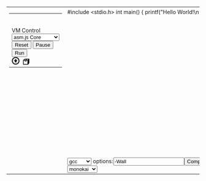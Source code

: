 <head>
        <meta charset="utf-8">
        <title>JOR1K Compiler Demo</title>
        <link rel="stylesheet" href="css/default.css">
    </head>
    <body onload="Start()">
    <div >
        <table>
            <tr>
                <td style="vertical-align: top">
                    <table>
                    <tr><td>
                    <table id="tty" class="terminal" cellpadding="0" cellspacing="0">
                    </table>
                    </td></tr>
                    <tr><td>
                    <span style="float: left">
                    <form>VM Control
                        <select id="coreselect" onchange='jor1kgui.ChangeCore(this.options[this.selectedIndex].value)'>
                            <option value="asm">asm.js Core</option>
                            <option value="safe">Safe Core (Slow)</option>
                        </select>
                    <button type='button' onclick='term_output="";waitingForActivate=true;jor1kgui.Reset()'>Reset</button>
                    <button type='button' onclick='jor1kgui.Pause(true)'>Pause</button>
                    <button type='button' onclick='jor1kgui.Pause(false)'>Run</button>
                    </form>                    
                    <label>
                        <img src="images/upload.png" width="20px" height="20px" title="Upload to home folder" />
                        <input type="file" id="files" style="visibility:hidden;width:0; height:0;" name="files[]" onchange='OnUploadFiles(this.files)' multiple />
                    </label>
                    <img src="images/tar.png" width="20px" height="20px"  onclick='jor1kgui.fs.TAR("home/user")' title="Download of home folder" />
                    <textarea style="display:none;" id="clipboard">clipb</textarea>
                    </span>
                    <span id="stats" style="float: right"></span>
                    </td></tr>
                    </table>
</td>
                <td style="vertical-align: top">
<div id="code" style="width: 640px; height: 388px; margin-top: 2px">
#include &lt;stdio.h&gt;
int main() { 
    printf("Hello World!\n");
    return 0;
}
</div>

<select id="lang" onchange='editor.setValue("");editor.getSession().setMode("ace/mode/"+this.options[this.selectedIndex].value)'>
  <option value="c_cpp">gcc</option>
  <option value="lua">lua</option>
  <option value="perl">perl</option>
  <option value="php">php</option>
  <option value="python">python</option>
  <option value="ruby">ruby</option>
  <option value="sh">sh</option>
</select> options:<input type="text" maxlen=32 id="gccoptions" value="-Wall" /><button type='button' onclick= "RunCode(GetCodeText(),document.getElementById('gccoptions').value);return false;" >Compile and run</button>
<span style="margin: 0 5px 0 5px" id="gcc-compile-status"></span>
<span style="margin: 0 5px 0 5px">Errors: <span id="gcc-error-count">0</span> Warnings: <span id="gcc-warning-count">0</span></span>
Theme<select onchange='editor.setTheme("ace/theme/"+this.options[this.selectedIndex].value)'>
  <option value="monokai">monokai</option>
  <option value="terminal">terminal</option>
  <option value="tomorrow">tomorrow</option>
  <option value="xcode">xcode</option>
</select>
                </td>
            </tr>
        </table>
</div>

<script src="ace-editor-src-min-noconflict/ace.js"></script>
<script src="jor1k-master-min.js"></script>

<script>

var Jor1k = require("Jor1k");
var LinuxTerm = require("LinuxTerm");


function OnUploadFiles(files)
{
    for (var i = 0, f; f = files[i]; i++) {
        jor1kgui.fs.UploadExternalFile(f);
    }
}

function RandomString(length) {
    var chars = "0123456789abcdefghijklmnopqrstuvwxyzABCDEFGHIJKLMNOPQRSTUVWXYZ";
    var result = '';
    for (var i = length; i > 0; --i) result += chars[Math.round(Math.random() * (chars.length - 1))];
    return result;
}

function Start() {
    CreateEditor();

    var userid = RandomString(10);

    var term = new LinuxTerm("tty");   // canvas id for the terminal

    jor1kparameters = {
        system: {
            kernelURL: "vmlinux.bin.bz2", // kernel image
            memorysize: 32, // in MB, must be a power of two
            cpu: "asm", // short name for the cpu to use
            ncores: 1,
        },

        fs: {
            basefsURL: "basefs-compile.json", // json file with the basic filesystem configuration.
            extendedfsURL: "../fs.json", // json file with extended filesystem informations. Loaded after the basic filesystem has been loaded.
            earlyload: [
                "usr/bin/gcc", 
                "usr/libexec/gcc/or1k-linux-musl/4.9.0/cc1",
                "usr/libexec/gcc/or1k-linux-musl/4.9.0/collect2",
                "usr/lib/libbfd-2.24.51.20140817.so",
                "usr/lib/gcc/or1k-linux-musl/4.9.0/libgcc.a",
                "usr/bin/as",
                "usr/include/stdio.h"
            ], // list of files which should be loaded immediately after they appear in the filesystem
            lazyloadimages: [
            ] // list of automatically loaded images after the basic filesystem has been loaded
        },
        term: term,
        clipboardid: "clipboard",  // input id for the clipboard
        statsid: "stats",  // object id for the statistics test
        relayURL: "", // relay url for the network
        userid: userid, // unique user id string. Empty, choosen randomly, from a url, or from a cookie.
        //syncURL: "//jor1k.com/sync/upload.php", // url to sync a certain folder
        fps: 10, // update interval of framebuffer
        memorysize: 32, // in MB, must be a power of two
        path: "../sys/or1k/",
    }

    // --------------------------------------------------------
    // parse URL
    var loc = document.URL.split('?');
    userid = "";
    if (loc[1]) {
        var params = loc[1].split('&');
        for(var i=0; i<params.length; i++) {
            if (params[i].substr(0,4) == "user") {
                userid = params[i].split('=')[1];
                jor1kparameters.userid = userid;
                jor1kparameters.fs.lazyloadimages.push("//jor1k.com/sync/tarballs/"+userid+".tar.bz2");
            }
            if (params[i].substr(0,3) == "cpu") {
                jor1kparameters.system.cpu = params[i].split('=')[1];
                if (jor1kparameters.system.cpu == "smp") {
                    console.log("Load smp kernel");
                    jor1kparameters.system.kernelURL = "vmlinuxsmp.bin.bz2";
                    jor1kparameters.system.ncores = 4;
                }
            }
            if (params[i].substr(0,1) == "n") {
                jor1kparameters.system.ncores = params[i].split('=')[1];
            }
        }
    }

    if (userid == "") {
        if (loc[1])
              window.history.pushState([], "", location + "&user="+jor1kparameters.userid);
          else
              window.history.pushState([], "", location + "?user="+jor1kparameters.userid);
    }

    // --------------------------------------------------------

    jor1kgui = new Jor1k(jor1kparameters);
    term.SetCharReceiveListener(terminalPutCharListener);
}

var term_output = "";
var gcc_output;
var gcc_output_capture_re = /###GCC_COMPILE###\s*([\S\s]*?)\s*###GCC_COMPILE_FINISHED###/;
var gcc_exit_code_capture_re = /GCC_EXIT_CODE: (\d+)/;

var waitingForActivate = true;
function terminalPutCharListener(c) {
    term_output = term_output + c;
    if(waitingForActivate  && (term_output.indexOf('activate this console.') != -1)) {
      SendKeysToJor1k("\n");
      waitingForActivate = false;
      // waitingForActivate hack can be removed once busybox inittab is updated to use respawn.
    }
}

function waitForGccCompletion() {
    var regex_match_array = gcc_output_capture_re.exec(term_output);
    var gcc_exit_code, errorAnnotations;
    var warnings_errors_info_count = {
        error: 0,
        warning: 0,
        info: 0
    };

    if (regex_match_array !== null) {
        gcc_output = regex_match_array[1];
        gcc_exit_code = parseInt(gcc_exit_code_capture_re.exec(gcc_output)[1]);
        SendKeysToJor1k("clear\n");
        errorAnnotations = getErrorAnnotations(gcc_output);
        editor.getSession().setAnnotations(errorAnnotations);
        errorAnnotations.forEach(function (errorAnnotation) {
            warnings_errors_info_count[errorAnnotation.type] += 1;
        });

        document.getElementById('gcc-error-count').innerHTML = warnings_errors_info_count.error.toString();
        document.getElementById('gcc-warning-count').innerHTML = warnings_errors_info_count.warning.toString();

        if (gcc_exit_code === 0) {
            if (warnings_errors_info_count.warning > 0) {
                document.getElementById('gcc-compile-status').innerHTML = '<span><a href="#" style="color: darkgoldenrod" onclick="alert(gcc_output); return false;">SUCCESSFUL WITH WARNINGS</a></span>';
            }
            else {
                document.getElementById('gcc-compile-status').innerHTML = '<span style="color: green">SUCCESS</span>';
            }
            SendKeysToJor1k("./program\n");
        }
        else {
            document.getElementById('gcc-compile-status').innerHTML = '<span><a href="#" style="color: red" onclick="alert(gcc_output); return false;">FAILED</a></span>';
        }
    }
    else {
        // output is not ready yet
        document.getElementById('gcc-compile-status').innerHTML = '<span style="color: gray">COMPILING</span>';
        setTimeout(waitForGccCompletion, 1000);
    }
}

var gcc_output_parse_re = /(?:prog\.c|gcc|collect2):\s*(.+)\s*:\s*(.+)\s*/;
var gcc_row_col_type_parse_re = /(\d+):(\d+):\s*(.+)/;
var gcc_output_type_text_split_re = /\s*(.+)\s*:\s*(.+)\s*/;
function getErrorAnnotations(gcc_output_str) {
    var match, line_col_type_match, type_text_split_match, row, col, gcc_error_type, ace_annotation_type, text, errors = [];
    gcc_output_str.split("\n").forEach(function (error_line) {
        if(match = gcc_output_parse_re.exec(error_line)) {
            if (line_col_type_match = gcc_row_col_type_parse_re.exec(match[1])) {
                row = line_col_type_match[1] - 1; // line numbers in ace start from zero
                col = line_col_type_match[2];
                if (type_text_split_match = gcc_output_type_text_split_re.exec(line_col_type_match[3])) {
                    gcc_error_type = type_text_split_match[1];
                    text = type_text_split_match[2] + ": " + match[2];
                } else {
                    gcc_error_type = line_col_type_match[3];
                    text = match[2];
                }
            } else {
                // some gcc output without line info
                row = col = 0;
                if (type_text_split_match = gcc_output_type_text_split_re.exec(match[1])) {
                    gcc_error_type = type_text_split_match[1];
                    text = type_text_split_match[2] + ": " + match[2];
                } else {
                    gcc_error_type = match[1];
                    text = match[2];
                }
            }

            // Determine the type of editor annotation. ace supports error, warning or info.
            // This annotation type is also used to determine success of the compilation process.
            if (gcc_error_type.toLowerCase().indexOf("error") !== -1) {
                ace_annotation_type = "error";
            } else if (gcc_error_type.toLowerCase().indexOf("warning") !== -1) {
                ace_annotation_type = "warning";
            } else {
                ace_annotation_type = "info";
            }

            errors.push({
                row: row,
                column: col,
                type: ace_annotation_type,
                text: text
            });
        }
    });
    return errors;
}

function CreateEditor()
{
    editor = ace.edit("code");
    editor.setTheme("ace/theme/monokai");
    editor.getSession().setNewLineMode("unix");
    editor.getSession().setMode("ace/mode/c_cpp");
}

function GetCodeText() {
   //return document.getElementById('code').value; // textarea
   return editor.getSession().getValue(); //ace
}

function SendKeysToJor1k(text,quiet) {
    var tty = quiet ? "tty1" : "tty0";
    for(var i=0;i<text.length;i++) {
        jor1kgui.message.Send(tty, [text.charCodeAt(i) >>>0]);
    }
}

function RunCode(code,gccoptions) {
    if(code.length ===0 || code.indexOf("\x03") >= 0 || code.indexOf("\x04") >= 0 ) return;           

    jor1kgui.Pause(false);
    // wakeup tty0
    SendKeysToJor1k("\x03\n\nstty -clocal\nstty crtscts\nstty -ixoff\n",false); 
    // wakeup hidden tty1
    //tty1-unusedfornow SendKeysToJor1k("\x03\n",true);
   
    //SendKeysToJor1k("cd ~;rm prog.c program 2>/dev/null\n");
    var bufView = new Uint8Array(code.length);
    for (var i=0; i<code.length; i++) {
        bufView[i] = code.charCodeAt(i);
    }
    jor1kgui.message.Send("MergeFile", {name: "home/user/prog.c", data: bufView});
    
    var lang = document.getElementById("lang").value;
    if(lang == "c_cpp"){  
        // For now we want gcc output to be viewable, so this goes on the main terminal
        // To use tty1 we would need to synchronize gcc i.e. wait for prog.c upload

        // not-reliable SendKeysToJor1k("stty echo\n\nclear\n");
        term_output = "";
        SendKeysToJor1k("echo \\#\\#\\#GCC_COMPILE\\#\\#\\#;clear;gcc " + gccoptions + " prog.c -o program; echo GCC_EXIT_CODE: $?; echo \\#\\#\\#GCC_COMPILE_FINISHED\\#\\#\\#;clear\n");
        waitForGccCompletion();
    } else {
        document.getElementById('gcc-compile-status').innerHTML = "";
        SendKeysToJor1k("mv prog.c prog\nclear\n" + lang + " prog\n");
    }
}
</script>
</body>

